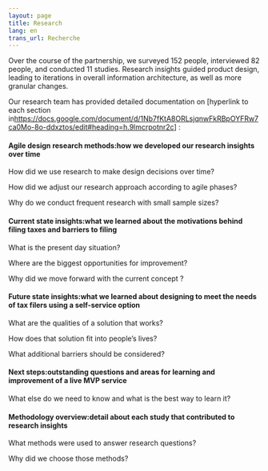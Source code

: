 ```yaml
---
layout: page
title: Research
lang: en
trans_url: Recherche
---
```

Over the course of the partnership, we surveyed 152 people, interviewed 82 people, and conducted 11 studies. Research insights guided product design, leading to iterations in overall information architecture, as well as more granular changes.

Our research team has provided detailed documentation on [hyperlink to each section in<https://docs.google.com/document/d/1Nb7fKtA8ORLsjqnwFkRBpOYFRw7ca0Mo-8o-ddxztos/edit#heading=h.9lmcrpotnr2c>] :

#### Agile design research methods:how we developed our research insights over time

How did we use research to make design decisions over time?

How did we adjust our research approach according to agile phases?

Why do we conduct frequent research with small sample sizes?

#### Current state insights:what we learned about the motivations behind filing taxes and barriers to filing

What is the present day situation?

Where are the biggest opportunities for improvement?

Why did we move forward with the current concept ?

#### Future state insights:what we learned about designing to meet the needs of tax filers using a self-service option

What are the qualities of a solution that works?

How does that solution fit into people’s lives?

What additional barriers should be considered?

#### Next steps:outstanding questions and areas for learning and improvement of a live MVP service

What else do we need to know and what is the best way to learn it?

#### Methodology overview:detail about each study that contributed to research insights

What methods were used to answer research questions? 

Why did we choose those methods?